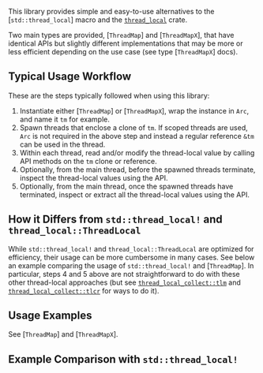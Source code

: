 This library provides simple and easy-to-use alternatives to the [`std::thread_local`] macro and the [`thread_local`](https://crates.io/crates/thread_local) crate.

Two main types are provided, [`ThreadMap`] and [`ThreadMapX`], that have identical APIs but slightly different implementations that may be more or less efficient depending on the use case (see type [`ThreadMapX`] docs).

## Typical Usage Workflow

These are the steps typically followed when using this library:

1. Instantiate either [`ThreadMap`] or [`ThreadMapX`], wrap the instance in `Arc`, and name it `tm` for example.
2. Spawn threads that enclose a clone of `tm`. If scoped threads are used, `Arc` is not required in the above step and instead a regular reference `&tm` can be used in the thread.
3. Within each thread, read and/or modify the thread-local value by calling API methods on the `tm` clone or reference.
4. Optionally, from the main thread, before the spawned threads terminate, inspect the thread-local values using the API.
5. Optionally, from the main thread, once the spawned threads have terminated, inspect or extract all the thread-local values using the API.

## How it Differs from `std::thread_local!` and `thread_local::ThreadLocal`

While `std::thread_local!` and `thread_local::ThreadLocal` are optimized for efficiency, their usage can be more cumbersome in many cases. See below an example comparing the usage of `std::thread_local!` and [`ThreadMap`]. In particular, steps 4 and 5 above are not straightforward to do with these other thread-local approaches (but see [`thread_local_collect::tlm`](https://docs.rs/thread_local_collect/latest/thread_local_collect/tlm/index.html) and [`thread_local_collect::tlcr`](https://docs.rs/thread_local_collect/latest/thread_local_collect/tlcr/index.html) for ways to do it).

## Usage Examples

See [`ThreadMap`] and [`ThreadMapX`].

## Example Comparison with `std::thread_local!`

